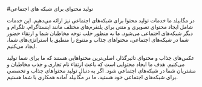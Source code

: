 #تولید محتوای برای شبکه های اجتماعی

در مگابیلد ما خدمات تولید محتوا برای شبکه‌های اجتماعی نیز ارائه می‌دهیم. این خدمات شامل ایجاد محتوای تصویری و متنی برای پلتفرم‌های مختلف مانند اینستاگرام، تلگرام و دیگر شبکه‌های اجتماعی می‌شود. ما به منظور جلب توجه مخاطبان شما و ارتقاء حضور شما در شبکه‌های اجتماعی، محتواهای جذاب و متنوع را منطبق با استراتژی‌های شما، ایجاد می‌کنیم.

عکس‌های جذاب و محتوای تاثیرگذار، اصلی‌ترین محتواهایی هستند که ما برای شما تولید می‌کنیم. هدف ما ایجاد محتوایی است که باعث ارتقاء نام تجاری و جذب مخاطبان و مشتریان شما در شبکه‌های اجتماعی شود. اگر به دنبال تولید محتواهای جذاب و تخصصی برای شبکه‌های اجتماعی خود هستید، ما در مگابیلد آماده همکاری با شما هستیم.
